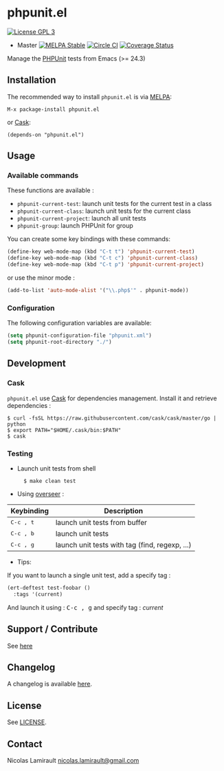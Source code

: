 # phpunit.el

[![License GPL 3][badge-license]][LICENSE]

* Master [![MELPA Stable](https://stable.melpa.org/packages/phpunit-badge.svg)](https://stable.melpa.org/#/phpunit) [![Circle CI](https://circleci.com/gh/nlamirault/phpunit.el/tree/master.svg?style=svg)](https://circleci.com/gh/nlamirault/phpunit.el/tree/master) [![Coverage Status](https://coveralls.io/repos/nlamirault/phpunit.el/badge.svg)](https://coveralls.io/r/nlamirault/phpunit.el)

Manage the [PHPUnit][] tests from Emacs (>= 24.3)

## Installation

The recommended way to install ``phpunit.el`` is via [MELPA][]:

    M-x package-install phpunit.el

or [Cask][]:

	(depends-on "phpunit.el")


## Usage

### Available commands

These functions are available :
* `phpunit-current-test`: launch unit tests for the current test in a class
* `phpunit-current-class`: launch unit tests for the current class
* `phpunit-current-project`: launch all unit tests
* `phpunit-group`: launch PHPUnit for group

You can create some key bindings with these commands:

```lisp
(define-key web-mode-map (kbd "C-t t") 'phpunit-current-test)
(define-key web-mode-map (kbd "C-t c") 'phpunit-current-class)
(define-key web-mode-map (kbd "C-t p") 'phpunit-current-project)
```

or use the minor mode :

```lisp
(add-to-list 'auto-mode-alist '("\\.php$'" . phpunit-mode))
```



### Configuration

The following configuration variables are available:

```lisp
(setq phpunit-configuration-file "phpunit.xml")
(setq phpunit-root-directory "./")
```

## Development

### Cask

``phpunit.el`` use [Cask](https://github.com/cask/cask) for dependencies
management. Install it and retrieve dependencies :

    $ curl -fsSL https://raw.githubusercontent.com/cask/cask/master/go | python
    $ export PATH="$HOME/.cask/bin:$PATH"
    $ cask

### Testing

* Launch unit tests from shell

        $ make clean test

* Using [overseer][] :

Keybinding           | Description
---------------------|------------------------------------------------------------
<kbd>C-c , t</kbd>   | launch unit tests from buffer
<kbd>C-c , b</kbd>   | launch unit tests
<kbd>C-c , g</kbd>   | launch unit tests with tag (find, regexp, ...)

* Tips:

If you want to launch a single unit test, add a specify tag :

```lisp
(ert-deftest test-foobar ()
  :tags '(current)
  ```

And launch it using : <kbd>C-c , g</kbd> and specify tag : *current*


## Support / Contribute

See [here](CONTRIBUTING.md)



## Changelog

A changelog is available [here](ChangeLog.md).


## License

See [LICENSE](LICENSE).


## Contact

Nicolas Lamirault <nicolas.lamirault@gmail.com>


[badge-license]: https://img.shields.io/badge/license-GPL_2-green.svg?style=flat
[LICENSE]: https://github.com/nlamirault/phpunit.el/blob/master/LICENSE
[Issue tracker]: https://github.com/nlamirault/phpunit.el/issues

[PHPUnit]: http://phpunit.de

[GNU Emacs]: https://www.gnu.org/software/emacs/
[MELPA]: https://melpa.org/
[Cask]: http://cask.github.io/
[Overseer]: https://github.com/tonini/overseer.el

